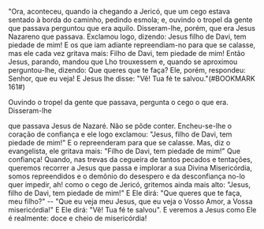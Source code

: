 
"Ora, aconteceu, quando ia chegando a Jericó, que um cego estava sentado à borda do caminho, pedindo esmola; e, ouvindo o tropel da gente que passava perguntou que era aquilo. Disseram-lhe, porém, que era Jesus Nazareno que passava. Exclamou logo, dizendo: Jesus filho de Davi, tem piedade de mim! E os que iam adiante repreendiam-no para que se calasse, mas ele cada vez gritava mais: Filho de Davi, tem piedade de mim! Então Jesus, parando, mandou que Lho trouxessem e, quando se aproximou perguntou-lhe, dizendo: Que queres que te faça? Ele, porém, respondeu: Senhor, que eu veja! E Jesus lhe disse: "Vê! Tua fé te salvou."(#BOOKMARK 161#)

Ouvindo o tropel da gente que passava, pergunta o cego o que era. Disseram-lhe

que passava Jesus de Nazaré. Não se pôde conter. Encheu-se-lhe o coração de confiança e ele logo exclamou: "Jesus, filho de Davi, tem piedade de mim!" E o repreenderam para que se calasse. Mas, diz o evangelista, ele gritava mais: "Filho de Davi, tem piedade de mim!" Que confiança! Quando, nas trevas da cegueira de tantos pecados e tentações, queremos recorrer a Jesus que passa e implorar a sua Divina Misericórdia, somos repreendidos e o demônio do desespero e da desconfiança no-lo quer impedir, ah! como o cego de Jericó, gritemos ainda mais alto: "Jesus, filho de Davi, tem piedade de mim!" E Ele dirá: "Que queres que te faça, meu filho?" -- "Que eu veja meu Jesus, que eu veja o Vosso Amor, a Vossa misericórdia!" E Ele dirá: "Vê! Tua fé te salvou". E veremos a Jesus como Ele é realmente: doce e cheio de misericórdia!

